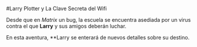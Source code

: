 #Larry Plotter y La Clave Secreta del Wifi

Desde que en *Matrix* un bug, la escuela se encuentra asediada por un virus
contra el que **Larry** y sus amigos deberán luchar.

En esta aventura, **Larry se enterará de nuevos detalles sobre su destino.
